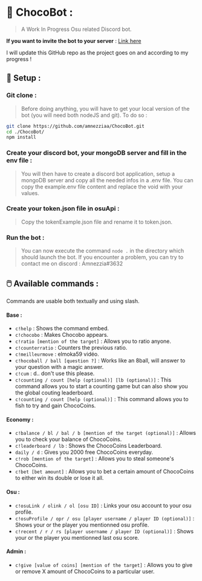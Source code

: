 # 🍫 ChocoBot :
> A Work In Progress Osu related Discord bot. 

**If you want to invite the bot to your server** : [Link here](https://discord.com/api/oauth2/authorize?client_id=893457417675886602&permissions=534723815488&scope=bot) 

I will update this GitHub repo as the project goes on and according to my progress !

## 🌌 Setup :

### Git clone :
>Before doing anything, you will have to get your local version of the bot (you will need both nodeJS and git). To do so :
```sh
git clone https://github.com/amnezziaa/ChocoBot.git
cd ./ChocoBot/
npm install
```
### Create your discord bot, your mongoDB server and fill in the env file :

> You will then have to create a discord bot application, setup a mongoDB server and copy all the needed infos in a .env file. You can copy the example.env file content and replace the void with your values.

### Create your token.json file in osuApi :
> Copy the tokenExample.json file and rename it to token.json.

### Run the bot :
> You can now execute the command `node .` in the directory which should launch the bot. If you encounter a problem, you can try to contact me on discord : Amnezzia#3632
## 🖱️ Available commands :

Commands are usable both textually and using slash.

#### Base :

* `c!help` : Shows the command embed.
* `c!chocobo` : Makes Chocobo appears.
* `c!ratio [mention of the target]` : Allows you to ratio anyone.
* `c!counterratio` : Counters the previous ratio.
* `c!meilleurmove` : elmoka59 vidéo.
* `c!hocoball / ball [question ?]` : Works like an 8ball, will answer to your question with a magic answer.
* `c!cum` : d.. don't use this please.
* `c!counting / count [help (optional)] [lb (optional)]` : This command allows you to start a counting game but can also show you the global couting leaderboard.
* `c!counting / count [help (optional)]` :  This command allows you to fish to try and gain ChocoCoins.

#### Economy :

* `c!balance / bl / bal / b [mention of the target (optional)]` : Allows you to check your balance of ChocoCoins.
* `c!leaderboard / lb` : Shows the ChocoCoins Leaderboard.
* `daily / d` : Gives you 2000 free ChocoCoins everyday.
* `c!rob [mention of the target]` : Allows you to steal someone's ChocoCoins.
* `c!bet [bet amount]` : Allows you to bet a certain amount of ChocoCoins to either win its double or lose it all.

#### Osu :

* `c!osuLink / olink / ol [osu ID]` : Links your osu account to your osu profile.
* `c!osuProfile / opr / osu [player username / player ID (optional)]` : Shows your or the player you mentionned osu profile.
* `c!recent / r / rs [player username / player ID (optional)]` : Shows your or the player you mentionned last osu score. 

#### Admin :

* `c!give [value of coins] [mention of the target]` : Allows you to give or remove X amount of ChocoCoins to a particular user.
